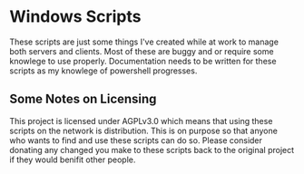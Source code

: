 # Windows Scripts

These scripts are just some things I've created while at work to manage both servers and clients. Most of these are buggy and or require some knowlege to use properly. Documentation needs to be written for these scripts as my knowlege of powershell progresses.

## Some Notes on Licensing

This project is licensed under AGPLv3.0 which means that using these scripts on the network is distribution. This is on purpose so that anyone who wants to find and use these scripts can do so. Please consider donating any changed you make to these scripts back to the original project if they would benifit other people.